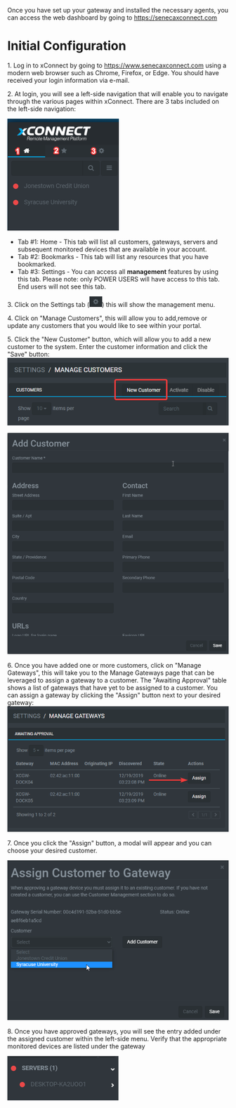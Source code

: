 Once you have set up your gateway and installed the necessary agents, you can access the web dashboard by going to https://senecaxconnect.com

# Initial Configuration
1\. Log in to xConnect by going to https://www.senecaxconnect.com using a modern web browser such as Chrome, Firefox, or Edge. You should have received your login information via e-mail.

2\. At login, you will see a left-side navigation that will enable you to navigate through the various pages within xConnect. There are 3 tabs included on the left-side navigation:
 
![Side Navigation](images/SideNav_Icons.png "Navigation Tabs")

- Tab #1: Home - This tab will list all customers, gateways, servers and subsequent monitored devices that are available in your account.
- Tab #2: Bookmarks - This tab will list any resources that you have bookmarked.
- Tab #3: Settings - You can access all **management** features by using this tab. Please note: only POWER USERS will have access to this tab. End users will not see this tab.

3\. Click on the Settings tab (![Side Navigation](images/gear_settings.png "Settings")) this will show the management menu. 

4\. Click on "Manage Customers", this will allow you to add,remove or update any customers that you would like to see within your portal.

5\. Click the "New Customer" button, which will allow you to add a new customer to the system. Enter the customer information and click the "Save" button: 
![Side Navigation](images/Customers_New.png "New Customer")

![Side Navigation](images/customer_form.png "Customer Form")

6\. Once you have added one or more customers, click on "Manage Gateways", this will take you to the Manage Gateways page that can be leveraged to assign a gateway to a customer. 
The "Awaiting Approval" table shows a list of gateways that have yet to be assigned to a customer. You can assign a gateway by clicking the "Assign" button next to your desired gateway: 
![Side Navigation](images/assign_gateways.png "Assign Gateways")

7\. Once you click the "Assign" button, a modal will appear and you can choose your desired customer. 

![Side Navigation](images/assign_customer_dropdown.png "Assign Gateways")

8\. Once you have approved gateways, you will see the entry added under the assigned customer within the left-side
menu. Verify that the appropriate monitored devices are listed under the gateway

![Side Navigation](images/device_list.png "Assign Gateways")
    
